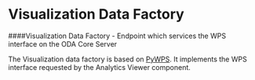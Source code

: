 Visualization Data Factory
==========================

####Visualization Data Factory - Endpoint which services the WPS interface on the ODA Core Server 

The Visualization data factory is based on [PyWPS](http://pywps.wald.intevation.org/). It implements the WPS interface requested by the Analytics Viewer component. 
